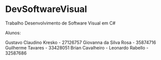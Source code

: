 # DevSoftwareVisual
Trabalho Desenvolvimento de Software Visual em C# 

Alunos:

Gustavo Claudino Kresko - 27126757
Giovanna da Silva Rosa - 35874716
Guilherme Tavares - 33428051
Brian Cavalheiro - 
Leonardo Rabello - 32587686
